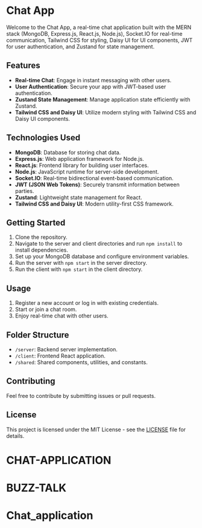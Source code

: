 # Chat App

Welcome to the Chat App, a real-time chat application built with the MERN stack (MongoDB, Express.js, React.js, Node.js), Socket.IO for real-time communication, Tailwind CSS for styling, Daisy UI for UI components, JWT for user authentication, and Zustand for state management.

## Features

- **Real-time Chat**: Engage in instant messaging with other users.
- **User Authentication**: Secure your app with JWT-based user authentication.
- **Zustand State Management**: Manage application state efficiently with Zustand.
- **Tailwind CSS and Daisy UI**: Utilize modern styling with Tailwind CSS and Daisy UI components.

## Technologies Used

- **MongoDB**: Database for storing chat data.
- **Express.js**: Web application framework for Node.js.
- **React.js**: Frontend library for building user interfaces.
- **Node.js**: JavaScript runtime for server-side development.
- **Socket.IO**: Real-time bidirectional event-based communication.
- **JWT (JSON Web Tokens)**: Securely transmit information between parties.
- **Zustand**: Lightweight state management for React.
- **Tailwind CSS and Daisy UI**: Modern utility-first CSS framework.

## Getting Started

1. Clone the repository.
2. Navigate to the server and client directories and run `npm install` to install dependencies.
3. Set up your MongoDB database and configure environment variables.
4. Run the server with `npm start` in the server directory.
5. Run the client with `npm start` in the client directory.

## Usage

1. Register a new account or log in with existing credentials.
2. Start or join a chat room.
3. Enjoy real-time chat with other users.

## Folder Structure

- `/server`: Backend server implementation.
- `/client`: Frontend React application.
- `/shared`: Shared components, utilities, and constants.

## Contributing

Feel free to contribute by submitting issues or pull requests.

## License

This project is licensed under the MIT License - see the [LICENSE](LICENSE) file for details.
# CHAT-APPLICATION
# BUZZ-TALK
# Chat_application
